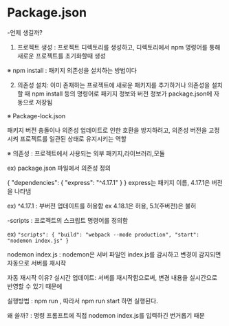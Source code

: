 # Package.json

-언제 생길까?
 1. 프로젝트 생성 : 프로젝트 디렉토리를 생성하고, 디렉토리에서 npm 명령어를 통해 새로운 프로젝트를 초기화할때 생성
 
 ※ npm install : 패키지 의존성을 설치하는 방법이다


 2. 의존성 설치: 이미 존재하는 프로젝트에 새로운 패키지를 추가하거나 의존성을 설치할 때 npm install 등의 
 명령어로 패키지 정보와 버전 정보가 package.json에 자동으로 저장됨
 
 
 ※ Package-lock.json
 
 패키지 버전 충돌이나 의존성 업데이트로 인한 호환을 방지하려고, 의존성 버전을 고정시켜 프로젝트를
 일관된 상태로 유지시키는 역할
 
 ※ 의존성 : 프로젝트에서 사용되는 외부 패키지,라이브러리,모듈
 
 
 ex) package.json 파일에서 의존성 정의
 
 
 {
  "dependencies": {
    "express": "^4.17.1"
  }
}
  express는 패키지 이름, 4.17.1은 버전을 나타냄

  ex) ^4.17.1 : 부버전 업데이트를 허용함 ex 4.18.1은 허용, 5.1(주버전)은 불허
 
 
 
-scripts : 프로젝트의 스크립트 명령어를 정의함

 ex) ```"scripts": {
  "build": "webpack --mode production",
  "start": "nodemon index.js"
}```

 nodemon index.js :  nodemon은 서버 파일인 index.js를 감시하고 변경이 감지되면 자동으로 서버를 재시작
 
 
 자동 재시작 이유? 실시간 업데이트: 서버를 재시작함으로써, 변경 내용을 실시간으로 반영할 수 있기 때문에
 
 
 실행방법 : npm run <script-name>, 따라서 npm run start 하면 실행된다.
 
 
 왜 쓸까? : 명령 프롬프트에 직접 nodemon index.js를 입력하긴 번거롭기 때문



